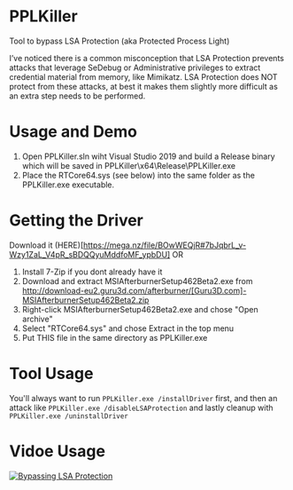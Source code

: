 # PPLKiller
Tool to bypass LSA Protection (aka Protected Process Light)

I’ve noticed there is a common misconception that LSA Protection prevents attacks that leverage SeDebug or Administrative privileges to extract credential material from memory, like Mimikatz. LSA Protection does NOT protect from these attacks, at best it makes them slightly more difficult as an extra step needs to be performed.

# Usage and Demo
1. Open PPLKiller.sln wiht Visual Studio 2019 and build a Release binary which will be saved in PPLKiller\x64\Release\PPLKiller.exe
2. Place the RTCore64.sys (see below) into the same folder as the PPLKiller.exe executable. 

# Getting the Driver
Download it (HERE)[https://mega.nz/file/BOwWEQjR#7bJqbrL_v-Wzy1ZaL_V4pR_sBDQQyuMddfoMF_ypbDU]
OR
1. Install 7-Zip if you dont already have it
2. Download and extract MSIAfterburnerSetup462Beta2.exe from http://download-eu2.guru3d.com/afterburner/[Guru3D.com]-MSIAfterburnerSetup462Beta2.zip
3. Right-click MSIAfterburnerSetup462Beta2.exe and chose "Open archive"
4. Select "RTCore64.sys" and chose Extract in the top menu
5. Put THIS file in the same directory as PPLKiller.exe

# Tool Usage
You'll always want to run `PPLKiller.exe /installDriver` first, and then an attack like `PPLKiller.exe /disableLSAProtection` and lastly cleanup with `PPLKiller.exe /uninstallDriver`

# Vidoe Usage
[![Bypassing LSA Protection](http://img.youtube.com/vi/w2_KqnhgN94/0.jpg)](http://www.youtube.com/watch?v=w2_KqnhgN94 "Bypassing LSA Protection")
